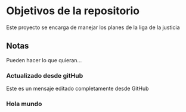 # Objetivos de la repositorio

Este proyecto se encarga de manejar los planes de la liga de la justicia


## Notas
Pueden hacer lo que quieran...

### Actualizado desde gitHub
Este es un mensaje editado completamente desde GitHub

### Hola mundo 
